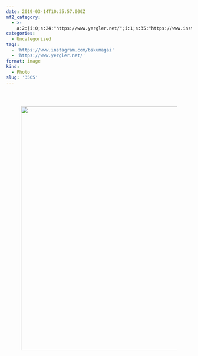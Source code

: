```yaml
---
date: 2019-03-14T10:35:57.000Z
mf2_category:
  - >-
    a:2:{i:0;s:24:"https://www.yergler.net/";i:1;s:35:"https://www.instagram.com/bskumagai";}
categories:
  - Uncategorized
tags:
  - 'https://www.instagram.com/bskumagai'
  - 'https://www.yergler.net/'
format: image
kind:
  - Photo
slug: '3565'
---
```

<section class="response"> <header> </header> 

<div data-carousel-extra='{"blog_id":1,"permalink":"https:\/\/www.yergler.net\/2019\/03\/14\/3565\/"}' id='gallery-30' class='gallery galleryid-3565 gallery-columns-1 gallery-size-large'>
  <figure class='gallery-item'> 
  
  <div class='gallery-icon landscape'>
    <a href='https://www.yergler.net/wp-content/uploads/2019/03/igDrByka.jpg'><img width="660" height="660" src="https://www.yergler.net/wp-content/uploads/2019/03/igDrByka-1024x1024.jpg" class="attachment-large size-large u-photo" alt="" loading="lazy" srcset="https://www.yergler.net/wp-content/uploads/2019/03/igDrByka-1024x1024.jpg 1024w, https://www.yergler.net/wp-content/uploads/2019/03/igDrByka-150x150.jpg 150w, https://www.yergler.net/wp-content/uploads/2019/03/igDrByka-300x300.jpg 300w, https://www.yergler.net/wp-content/uploads/2019/03/igDrByka-768x768.jpg 768w, https://www.yergler.net/wp-content/uploads/2019/03/igDrByka-800x800.jpg 800w, https://www.yergler.net/wp-content/uploads/2019/03/igDrByka-50x50.jpg 50w, https://www.yergler.net/wp-content/uploads/2019/03/igDrByka.jpg 1080w" sizes="(max-width: 660px) 100vw, 660px" data-attachment-id="3566" data-permalink="https://www.yergler.net/2019/03/14/3565/igdrbyka/" data-orig-file="https://www.yergler.net/wp-content/uploads/2019/03/igDrByka.jpg" data-orig-size="1080,1080" data-comments-opened="0" data-image-meta="{&quot;aperture&quot;:&quot;0&quot;,&quot;credit&quot;:&quot;&quot;,&quot;camera&quot;:&quot;&quot;,&quot;caption&quot;:&quot;&quot;,&quot;created_timestamp&quot;:&quot;0&quot;,&quot;copyright&quot;:&quot;&quot;,&quot;focal_length&quot;:&quot;0&quot;,&quot;iso&quot;:&quot;0&quot;,&quot;shutter_speed&quot;:&quot;0&quot;,&quot;title&quot;:&quot;&quot;,&quot;orientation&quot;:&quot;0&quot;}" data-image-title="igDrByka" data-image-description="" data-image-caption="" data-medium-file="https://www.yergler.net/wp-content/uploads/2019/03/igDrByka-300x300.jpg" data-large-file="https://www.yergler.net/wp-content/uploads/2019/03/igDrByka-1024x1024.jpg" /></a>
  </div></figure>
</div></section>
